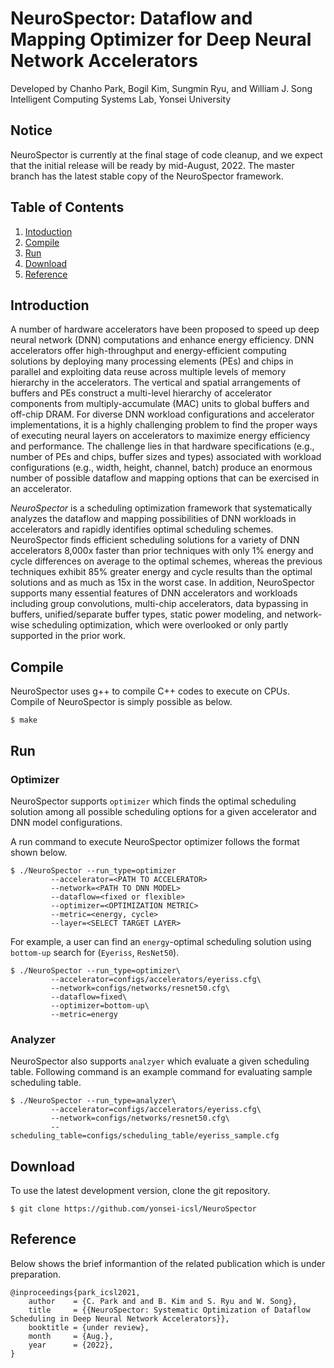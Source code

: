 # NeuroSpector: Dataflow and Mapping Optimizer for Deep Neural Network Accelerators
Developed by Chanho Park, Bogil Kim, Sungmin Ryu, and William J. Song\
Intelligent Computing Systems Lab, Yonsei University

## Notice
NeuroSpector is currently at the final stage of code cleanup, and we expect that the initial release will be ready by mid-August, 2022. The master branch has the latest stable copy of the NeuroSpector framework.

## Table of Contents
1. [Intoduction](#introduction)
2. [Compile](#compile)
3. [Run](#run)
4. [Download](#download)
5. [Reference](#reference)

## Introduction
A number of hardware accelerators have been proposed to speed up deep neural network (DNN) computations and enhance energy efficiency. DNN accelerators offer high-throughput and energy-efficient computing solutions by deploying many processing elements (PEs) and chips in parallel and exploiting data reuse across multiple levels of memory hierarchy in the accelerators. The vertical and spatial arrangements of buffers and PEs construct a multi-level hierarchy of accelerator components from multiply-accumulate (MAC) units to global buffers and off-chip DRAM. For diverse DNN workload configurations and accelerator implementations, it is a highly challenging problem to find the proper ways of executing neural layers on accelerators to maximize energy efficiency and performance. The challenge lies in that hardware specifications (e.g., number of PEs and chips, buffer sizes and types) associated with workload configurations (e.g., width, height, channel, batch) produce an enormous number of possible dataflow and mapping options that can be exercised in an accelerator.

_NeuroSpector_ is a scheduling optimization framework that systematically analyzes the dataflow and mapping possibilities of DNN workloads in accelerators and rapidly identifies optimal scheduling schemes. NeuroSpector finds efficient scheduling solutions for a variety of DNN accelerators 8,000x faster than prior techniques with only 1% energy and cycle differences on average to the optimal schemes, whereas the previous techniques exhibit 85% greater energy and cycle results than the optimal solutions and as much as 15x in the worst case. In addition, NeuroSpector supports many essential features of DNN accelerators and workloads including group convolutions, multi-chip accelerators, data bypassing in buffers, unified/separate buffer types, static power modeling, and network-wise scheduling optimization, which were overlooked or only partly supported in the prior work.

## Compile
NeuroSpector uses g++ to compile C++ codes to execute on CPUs. Compile of NeuroSpector is simply possible as below.

	$ make

## Run
### Optimizer
NeuroSpector supports `optimizer` which finds the optimal scheduling solution among all possible scheduling options for a given accelerator and DNN model configurations.  

A run command to execute NeuroSpector optimizer follows the format shown below.

	$ ./NeuroSpector --run_type=optimizer 
			 --accelerator=<PATH TO ACCELERATOR> 
			 --network=<PATH TO DNN MODEL> 
			 --dataflow=<fixed or flexible> 
			 --optimizer=<OPTIMIZATION METRIC> 
			 --metric=<energy, cycle> 
			 --layer=<SELECT TARGET LAYER>

For example, a user can find  an `energy`-optimal scheduling solution using `bottom-up` search for (`Eyeriss`, `ResNet50`).

	$ ./NeuroSpector --run_type=optimizer\
			 --accelerator=configs/accelerators/eyeriss.cfg\
			 --network=configs/networks/resnet50.cfg\
			 --dataflow=fixed\
			 --optimizer=bottom-up\
			 --metric=energy

### Analyzer
NeuroSpector also supports `analzyer` which evaluate a given scheduling table.
Following command is an example command for evaluating sample scheduling table.

	$ ./NeuroSpector --run_type=analyzer\
			 --accelerator=configs/accelerators/eyeriss.cfg\
			 --network=configs/networks/resnet50.cfg\
			 --scheduling_table=configs/scheduling_table/eyeriss_sample.cfg


## Download
To use the latest development version, clone the git repository.

	$ git clone https://github.com/yonsei-icsl/NeuroSpector

## Reference
Below shows the brief informantion of the related publication which is under preparation.

	@inproceedings{park_icsl2021,
	    author    = {C. Park and and B. Kim and S. Ryu and W. Song},
	    title     = {{NeuroSpector: Systematic Optimization of Dataflow Scheduling in Deep Neural Network Accelerators}},
	    booktitle = {under review},
	    month     = {Aug.},
	    year      = {2022},
	}
